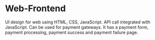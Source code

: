 # Web-Frontend
UI design for web using HTML, CSS, JavaScript. API call integrated with JavaScript.
Can be used for payment gateways. It has a payment form, payment processing, payment success and payment failure page.

